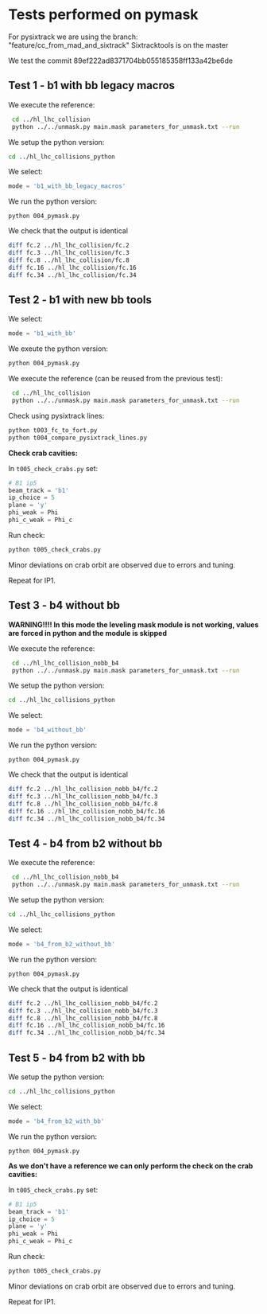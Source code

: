 # Tests performed on pymask

For pysixtrack we are using the branch: "feature/cc_from_mad_and_sixtrack"
Sixtracktools is on the master

We test the commit 89ef222ad8371704bb055185358ff133a42be6de

## Test 1 - b1 with bb legacy macros

We execute the reference:
```bash
 cd ../hl_lhc_collision
 python ../../unmask.py main.mask parameters_for_unmask.txt --run
```

We setup the python version:
```bash
cd ../hl_lhc_collisions_python

```
We select:
```python
mode = 'b1_with_bb_legacy_macros'
```
We run the python version:
```
python 004_pymask.py
```

We check that the output is identical
```bash
diff fc.2 ../hl_lhc_collision/fc.2
diff fc.3 ../hl_lhc_collision/fc.3
diff fc.8 ../hl_lhc_collision/fc.8
diff fc.16 ../hl_lhc_collision/fc.16
diff fc.34 ../hl_lhc_collision/fc.34
```


## Test 2 - b1 with new bb tools
We select:
```python
mode = 'b1_with_bb'
```

We exeute the python version:
```bash
python 004_pymask.py
```

We execute the reference (can be reused from the previous test):
```bash
 cd ../hl_lhc_collision
 python ../../unmask.py main.mask parameters_for_unmask.txt --run
```

Check using pysixtrack lines:
```bash
python t003_fc_to_fort.py
python t004_compare_pysixtrack_lines.py
```

**Check crab cavities:**

In ```t005_check_crabs.py``` set:
```python
# B1 ip5
beam_track = 'b1'
ip_choice = 5
plane = 'y'
phi_weak = Phi
phi_c_weak = Phi_c
```

Run check:
```bash
python t005_check_crabs.py
```
Minor deviations on crab orbit are observed due to errors and tuning.

Repeat for IP1.

## Test 3 - b4 without bb

**WARNING!!!! In this mode the leveling mask module is not working, values are forced in python and the module is skipped**

We execute the reference:
```bash
 cd ../hl_lhc_collision_nobb_b4
 python ../../unmask.py main.mask parameters_for_unmask.txt --run
```

We setup the python version:
```bash
cd ../hl_lhc_collisions_python

```
We select:
```python
mode = 'b4_without_bb'
```
We run the python version:
```
python 004_pymask.py
```

We check that the output is identical
```bash
diff fc.2 ../hl_lhc_collision_nobb_b4/fc.2
diff fc.3 ../hl_lhc_collision_nobb_b4/fc.3
diff fc.8 ../hl_lhc_collision_nobb_b4/fc.8
diff fc.16 ../hl_lhc_collision_nobb_b4/fc.16
diff fc.34 ../hl_lhc_collision_nobb_b4/fc.34
```

## Test 4 - b4 from b2 without bb

We execute the reference:
```bash
 cd ../hl_lhc_collision_nobb_b4
 python ../../unmask.py main.mask parameters_for_unmask.txt --run
```

We setup the python version:
```bash
cd ../hl_lhc_collisions_python

```
We select:
```python
mode = 'b4_from_b2_without_bb'
```
We run the python version:
```
python 004_pymask.py
```

We check that the output is identical
```bash
diff fc.2 ../hl_lhc_collision_nobb_b4/fc.2
diff fc.3 ../hl_lhc_collision_nobb_b4/fc.3
diff fc.8 ../hl_lhc_collision_nobb_b4/fc.8
diff fc.16 ../hl_lhc_collision_nobb_b4/fc.16
diff fc.34 ../hl_lhc_collision_nobb_b4/fc.34
```

## Test 5 - b4 from b2 with bb
We setup the python version:
```bash
cd ../hl_lhc_collisions_python

```
We select:
```python
mode = 'b4_from_b2_with_bb'
```
We run the python version:
```
python 004_pymask.py
```

**As we don't have a reference we can only perform the check on the crab cavities:**

In ```t005_check_crabs.py``` set:
```python
# B1 ip5
beam_track = 'b1'
ip_choice = 5
plane = 'y'
phi_weak = Phi
phi_c_weak = Phi_c
```

Run check:
```bash
python t005_check_crabs.py
```
Minor deviations on crab orbit are observed due to errors and tuning.

Repeat for IP1.

